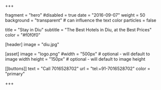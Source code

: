 
+++

fragment = "hero"
#disabled = true
date = "2016-09-07"
weight = 50
background = "transparent" # can influence the text color
particles = false

title = "Stay in Diu"
subtitle = "The Best Hotels in Diu, at the Best Prices"
color = "#f0f0f0"

[header]
  image = "diu.jpg"

[asset]
  image = "logo.png"
  #width = "500px" # optional - will default to image width
  height = "150px" # optional - will default to image height


[[buttons]]
  text = "Call 7016528702"
  url = "tel:+91-7016528702"
  color = "primary"


+++
